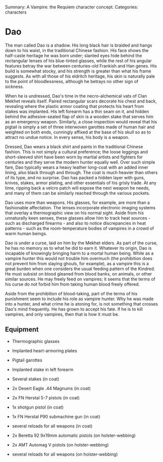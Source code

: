 Summary: A Vampire: the Requiem character concept.
Categories: characters

# Dao

The man called Dao is a shadow.  His long black hair is braided and hangs down to his waist, in the traditional Chinese fashion.  His face shows the half-caste heritage he was born under; slanted eyes hide behind the rectangular lenses of his blue-tinted glasses, while the rest of his angular features betray the war between centuries-old Frankish and Han genes.  His build is somewhat stocky, and his strength is greater than what his frame suggests.  As with all those of his eldritch heritage, his skin is naturally pale to the point of bloodlessness, although he betrays no other sign of sickness.

When he is undressed, Dao's time in the necro-alchemical vats of Clan Mekhet reveals itself.  Paired rectangular scars decorate his chest and back, revealing where the plastic armor coating that protects his heart from stakes was implanted.  His left forearm has a thin seam on it, and hidden behind the adhesive-sealed flap of skin is a wooden stake that serves him as an emergency weapon.  Similarly, a close inspection would reveal that his pigtail is simply a set of three interwoven garottes made of human hair and weighted on both ends, cunningly affixed at the base of his skull so as to attract no undue notice.  In every sense, his body is a weapon.

Dressed, Dao wears a black shirt and pants in the traditional Chinese fashion.  This is not simply a cultural preference; the loose leggings and short-sleeved shirt have been worn by martial artists and fighters for centuries and they serve the modern hunter equally well.  Over such simple fare, Dao typically wears a heavy leather long-coat with an added inner lining, also black through and through.  The coat is much heavier than others of its type, and no surprise.  Dao has packed a hidden layer with guns, knives, stakes, armor plating, and other essentials of his grisly trade.  At any time, ripping back a velcro patch will expose the next weapon he needs, and many of them can be similarly reached through the various pockets.

Dao uses more than weapons.  His glasses, for example, are more than a fashionable affectation.  The lenses incorporate electronic imaging systems that overlay a thermographic view on his normal sight.  Aside from his unnaturally keen senses, these glasses allow him to track heat sources - such as discharged firearms - and also to notice discrepancies in heat patterns - such as the room-temperature bodies of vampires in a crowd of warm human beings.

Dao is under a curse, laid on him by the Mekhet elders.  As part of the curse, he has no memory as to what he did to earn it.  Whatever its origin, Dao is incapable of knowingly bringing harm to a mortal human being.  While as a vampire hunter this would not trouble him overmuch (the prohibition does not prevent him from slaying ghouls, for example), as a vampire this is a great burden when one considers the usual feeding pattern of the Kindred.  He must subsist on blood gleaned from blood banks, on animals, or other similar sources.  He may freely feed on vampires; it seems that the terms of his curse do not forbid him from taking human blood freely offered.

Aside from the prohibition of blood-taking, part of the terms of his punishment seem to include his role as vampire hunter.  Why he was made into a hunter, and what crime he is atoning for, is not something that crosses Dao's mind frequently.  He has grown to accept his fate.  If he is to kill vampires, and only vampires, then that is how it must be.

Equipment
---------

* Thermographic glasses
* Implanted heart-armoring plates
* Pigtail garottes
* Implanted stake in left forearm
* Several stakes (in coat)

* 2x Desert Eagle .44 Magnums (in coat)
* 2x FN Herstal 5-7 pistols (in coat)
* 1x shotgun pistol (in coat)
* 1x FN Herstal P90 submachine gun (in coat)
* several reloads for all weapons (in coat)

* 2x Beretta 92 9x19mm automatic pistols (on holster-webbing)
* 2x AMT Automag V pistols (on holster-webbing)
* several reloads for all weapons (on holster-webbing)